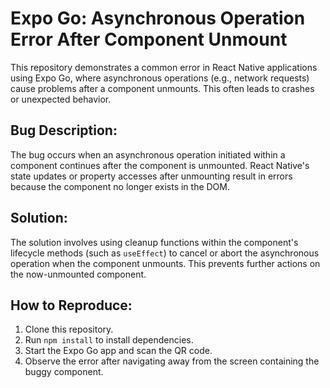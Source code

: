 # Expo Go: Asynchronous Operation Error After Component Unmount

This repository demonstrates a common error in React Native applications using Expo Go, where asynchronous operations (e.g., network requests) cause problems after a component unmounts. This often leads to crashes or unexpected behavior.

## Bug Description:
The bug occurs when an asynchronous operation initiated within a component continues after the component is unmounted.  React Native's state updates or property accesses after unmounting result in errors because the component no longer exists in the DOM.

## Solution:
The solution involves using cleanup functions within the component's lifecycle methods (such as `useEffect`) to cancel or abort the asynchronous operation when the component unmounts.  This prevents further actions on the now-unmounted component.

## How to Reproduce:
1. Clone this repository.
2. Run `npm install` to install dependencies.
3. Start the Expo Go app and scan the QR code.
4. Observe the error after navigating away from the screen containing the buggy component.  
